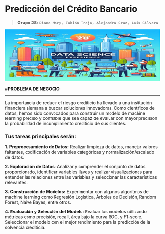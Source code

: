 # Predicción del Crédito Bancario

> **Grupo 28**: `Diana Mory, Fabián Trejo, Alejandra Cruz, Luis Silvera`

![](grupo28.jpg)

#**PROBLEMA DE NEGOCIO**


---




La importancia de reducir el riesgo crediticio ha llevado a una institución financiera alemana a buscar soluciones innovadoras. Como científicos de datos, hemos sido convocados para construir un modelo de machine learning preciso y confiable que sea capaz de evaluar con mayor precisión la probabilidad de incumplimiento crediticio de sus clientes.

### **Tus tareas principales serán:**

**1. Preprocesamiento de Datos:** Realizar limpieza de datos, manejar valores faltantes, codificación de variables categóricas y normalización/escalado de datos.

**2. Exploración de Datos:** Analizar y comprender el conjunto de datos proporcionado, identificar variables llaves y realizar visualizaciones para entender las relaciones entre las variables y seleccionar las características relevantes.

**3. Construcción de Modelos:** Experimentar con algunos algoritmos de machine learning como Regresión Logística, Árboles de Decisión, Random Forest, Naive Bayes, entre otros.

**4. Evaluación y Selección del Modelo:** Evaluar los modelos utilizando métricas como precisión, recall, área bajo la curva ROC, y F1-score. Seleccionar el modelo con el mejor rendimiento para la predicción de la solvencia crediticia.
